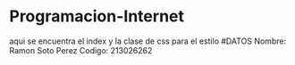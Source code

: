# Programacion-Internet
aqui se encuentra el index y la clase de css para el estilo
#DATOS
Nombre: Ramon Soto Perez
Codigo: 213026262
